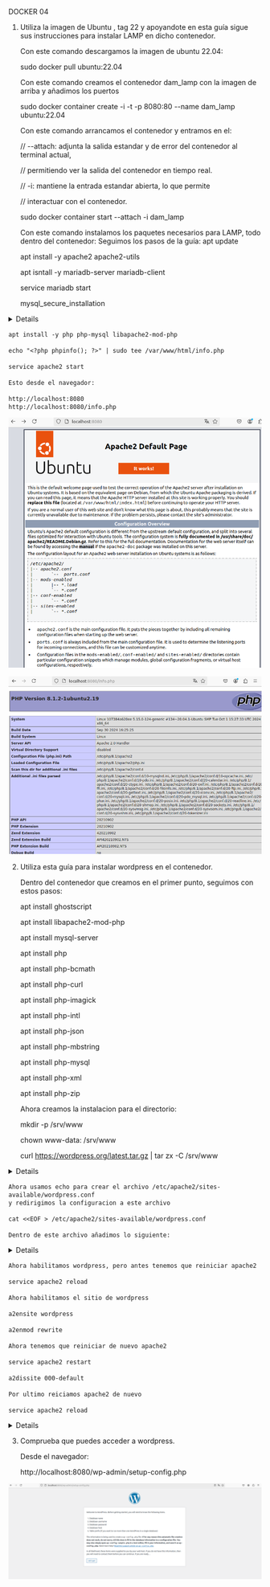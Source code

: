 DOCKER 04


1. Utiliza la imagen de Ubuntu , tag 22 y apoyandote en esta guía sigue sus instrucciones para instalar LAMP en dicho contenedor.

    
    Con este comando descargamos la imagen de ubuntu 22.04:

    sudo docker pull ubuntu:22.04

    Con este comando creamos el contenedor dam_lamp con la imagen de arriba y añadimos los puertos

    sudo docker container create -i -t -p 8080:80 --name dam_lamp ubuntu:22.04    

    Con este comando arrancamos el contenedor y entramos en el:

    // --attach: adjunta la salida estandar y de error del contenedor al terminal actual,

    // permitiendo ver la salida del contenedor en tiempo real.

    // -i: mantiene la entrada estandar abierta, lo que permite 

    // interactuar con el     contenedor.

    sudo docker container start --attach -i dam_lamp

    Con este comando instalamos los paquetes necesarios para LAMP, todo dentro del contenedor:
    Seguimos los pasos de la guía:
    apt update

    apt install -y apache2 apache2-utils

    apt isntall -y mariadb-server mariadb-client

    service mariadb start

    mysql_secure_installation
<details >  
    root@107384a620ee:/# mysql_secure_installation

NOTE: RUNNING ALL PARTS OF THIS SCRIPT IS RECOMMENDED FOR ALL MariaDB
SERVERS IN PRODUCTION USE!  PLEASE READ EACH STEP CAREFULLY!

In order to log into MariaDB to secure it, we'll need the current
password for the root user. If you've just installed MariaDB, and
haven't set the root password yet, you should just press enter here.

Enter current password for root (enter for none):
OK, successfully used password, moving on...

Setting the root password or using the unix_socket ensures that nobody
can log into the MariaDB root user without the proper authorisation.

You already have your root account protected, so you can safely answer 'n'.

Switch to unix_socket authentication [Y/n] n
... skipping.

You already have your root account protected, so you can safely answer 'n'.

Change the root password? [Y/n] y
New password:
Re-enter new password:
Sorry, you can't use an empty password here.

New password:
Re-enter new password:
Sorry, you can't use an empty password here.

New password:
Re-enter new password:
Sorry, you can't use an empty password here.

New password:
Re-enter new password:
Password updated successfully!
Reloading privilege tables..
... Success!


By default, a MariaDB installation has an anonymous user, allowing anyone
to log into MariaDB without having to have a user account created for
them.  This is intended only for testing, and to make the installation
go a bit smoother.  You should remove them before moving into a
production environment.

Remove anonymous users? [Y/n] y
... Success!

Normally, root should only be allowed to connect from 'localhost'.  This
ensures that someone cannot guess at the root password from the network.

Disallow root login remotely? [Y/n] y
... Success!

By default, MariaDB comes with a database named 'test' that anyone can
access.  This is also intended only for testing, and should be removed
before moving into a production environment.

Remove test database and access to it? [Y/n] y
- Dropping test database...
  ... Success!
- Removing privileges on test database...
  ... Success!

Reloading the privilege tables will ensure that all changes made so far
will take effect immediately.

Reload privilege tables now? [Y/n] y
... Success!

Cleaning up...

All done!  If you've completed all of the above steps, your MariaDB
installation should now be secure.

Thanks for using MariaDB!
</details>

    apt install -y php php-mysql libapache2-mod-php
    
    echo "<?php phpinfo(); ?>" | sudo tee /var/www/html/info.php

    service apache2 start    

    Esto desde el navegador:

    http://localhost:8080
    http://localhost:8080/info.php
  
![Apache](Fotos/ubuntu.png)

![Apache](Fotos/fotophp.png)

2. Utiliza esta guía para instalar wordpress en el contenedor.


    Dentro del contenedor que creamos en el primer punto, seguimos con estos pasos:

    apt install ghostscript 

    apt install libapache2-mod-php

    apt install mysql-server

    apt install php

    apt install php-bcmath

    apt install php-curl
  
    apt install php-imagick  

    apt install php-intl

    apt install php-json

    apt install php-mbstring

    apt install php-mysql

    apt install php-xml

    apt install php-zip
 
    Ahora creamos la instalacion para el directorio:

    mkdir -p /srv/www

    chown www-data: /srv/www

    curl https://wordpress.org/latest.tar.gz | tar zx -C /srv/www
<details>

root@107384a620ee:/# curl https://wordpress.org/latest.tar.gz | tar zx -C /srv/www

| % Total | % Received | % Xferd | Average Speed | Time | Time | Time | Current |
|---------|------------|---------|---------------|------|------|------|---------|
|         |            |         |               | Dload| Upload| Total| Spent   | Left | Speed |
| 100 23.4M | 100 23.4M | 0 | 6372k | 0:00:03 | 0:00:03 | --:--:-- | 6370k |

</details>
  
    Ahora usamos echo para crear el archivo /etc/apache2/sites-available/wordpress.conf
    y redirigimos la configuracion a este archivo

    cat <<EOF > /etc/apache2/sites-available/wordpress.conf

    Dentro de este archivo añadimos lo siguiente:

<details>

    <VirtualHost *:80>
      DocumentRoot /srv/www/wordpress
      <Directory /srv/www/wordpress>
          Options FollowSymLinks
          AllowOverride Limit Options FileInfo
          DirectoryIndex index.php
          Require all granted
      </Directory>
      <Directory /srv/www/wordpress/wp-content>
          Options FollowSymLinks
          Require all granted
      </Directory>
    </VirtualHost>
    EOF

</details>

    Ahora habilitamos wordpress, pero antes tenemos que reiniciar apache2

    service apache2 reload

    Ahora habilitamos el sitio de wordpress

    a2ensite wordpress

    a2enmod rewrite

    Ahora tenemos que reiniciar de nuevo apache2

    service apache2 restart

    a2dissite 000-default

    Por ultimo reiciamos apache2 de nuevo

    service apache2 reload

<details>

root@107384a620ee:/# service apache2 reload
* Reloading Apache httpd web server apache2                                                          *
* Apache2 is not running
  root@107384a620ee:/# a2ensite wordpress
  Enabling site wordpress.
  To activate the new configuration, you need to run:
  service apache2 reload
  root@107384a620ee:/# service apache2 start
* Starting Apache httpd web server apache2                                                          AH00558: apache2: Could not reliably determine the server's fully qualified domain name, using 172.17.0.2. Set the 'ServerName' directive globally to suppress this message
*
root@107384a620ee:/# service apache2 reload
* Reloading Apache httpd web server apache2                                                          *
  root@107384a620ee:/# a2ensite wordpress
  Site wordpress already enabled
  root@107384a620ee:/# a2enmod rewrite
  Enabling module rewrite.
  To activate the new configuration, you need to run:
  service apache2 restart
  root@107384a620ee:/# service apache2 restart
* Restarting Apache httpd web server apache2                                                        AH00558: apache2: Could not reliably determine the server's fully qualified domain name, using 172.17.0.2. Set the 'ServerName' directive globally to suppress this message
  [ OK ]
  root@107384a620ee:/# a2dissite 000-default
  Site 000-default disabled.
  To activate the new configuration, you need to run:
  service apache2 reload
  root@107384a620ee:/# service apache2 reload
* Reloading Apache httpd web server apache2                                                          *
  root@107384a620ee:/#

</details>



3. Comprueba que puedes acceder a wordpress. 


    Desde el navegador:

    http://localhost:8080/wp-admin/setup-config.php

![Apache](Fotos/wordpress.png)